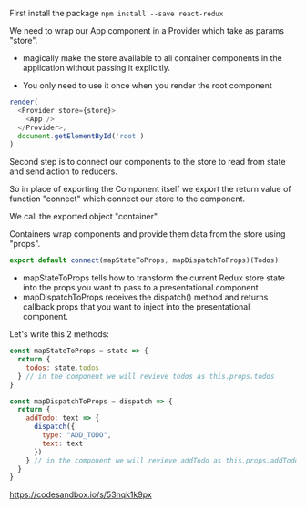 First install the package ```npm install --save react-redux```

We need to wrap our App component in a Provider which take as params "store".

* <Provider>  magically make the store available to all container components in the application without passing it explicitly.

* You only need to use it once when you render the root component

```javaScript
render(
  <Provider store={store}>
    <App />
  </Provider>,
  document.getElementById('root')
)
```


Second step is to connect our components to the store to read from state and send action to reducers.

So in place of exporting the Component itself we export the return value of function "connect" which connect our store to the component.

We call the exported object "container".

Containers wrap components and provide them data from the store using "props".

```javaScript
export default connect(mapStateToProps, mapDispatchToProps)(Todos)
```

* mapStateToProps tells how to transform the current Redux store state into the props you want to pass to a presentational component
* mapDispatchToProps receives the dispatch() method and returns callback props that you want to inject into the presentational component.

Let's write this 2 methods:
```javaScript
const mapStateToProps = state => {
  return {
    todos: state.todos
  } // in the component we will revieve todos as this.props.todos
}

const mapDispatchToProps = dispatch => {
  return {
    addTodo: text => {
      dispatch({
        type: "ADD_TODO",
        text: text
      })
    } // in the component we will revieve addTodo as this.props.addTodo
  }
}
```

https://codesandbox.io/s/53nqk1k9px
